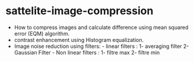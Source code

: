 # sattelite-image-compression
- How to compress images and calculate difference using mean squared error (EQM) algorithm.
- contrast enhancement using Histogram equalization.
- Image noise reduction using filters:
                  - linear filters : 1- averaging filter
                                     2- Gaussian Filter 
                  - Non linear filters : 1- filtre max
                                         2- filtre min  
                  
                 
                   
